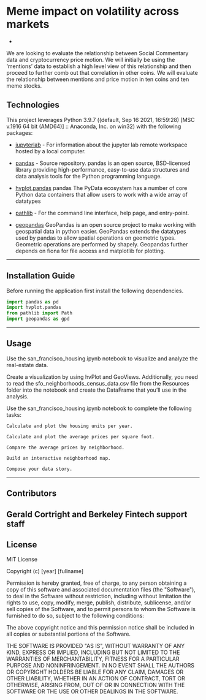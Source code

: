 # Meme impact on volatility across markets
-

We are looking to evaluate the relationship between Social Commentary data and cryptocurrency price motion. We will initially be using the ‘mentions’ data to establish a high level view of this relationship and then proceed to further comb out that correlation in other coins. We will evaluate the relationship between mentions and price motion in ten coins and ten meme stocks.

## Technologies

This project leverages Python 3.9.7 ((default, Sep 16 2021, 16:59:28) [MSC v.1916 64 bit (AMD64)] :: Anaconda, Inc. on win32) with the following packages:
 
* [jupyterlab](https://jupyterlab.readthedocs.io/en/stable/user/urls.html#managing-workspaces-ui) - For information about the jupyter lab remote workspace hosted by a local computer.
 
* [pandas](https://pandas.pydata.org/docs/) - Source repository. 
pandas is an open source, BSD-licensed library providing high-performance, easy-to-use data structures and data analysis tools for the Python programming language.

* [hvplot.pandas](https://hvplot.holoviz.org/) pandas
The PyData ecosystem has a number of core Python data containers that allow users to work with a wide array of datatypes

* [pathlib](https://docs.python.org/3/library/pathlib.html#module-pathlib) - For the command line interface, help page, and entry-point.

* [geopandas](https://geopandas.org/en/stable/)
GeoPandas is an open source project to make working with geospatial data in python easier. GeoPandas extends the datatypes used by pandas to allow spatial operations on geometric types. Geometric operations are performed by shapely. Geopandas further depends on fiona for file access and matplotlib for plotting.
---

## Installation Guide

Before running the application first install the following dependencies.

```python
import pandas as pd
import hvplot.pandas
from pathlib import Path
import geopandas as gpd
```

---

## Usage

Use the san_francisco_housing.ipynb notebook to visualize and analyze the real-estate data.

Create a visualization by using hvPlot and GeoViews. Additionally, you need to read the sfo_neighborhoods_census_data.csv file from the Resources folder into the notebook and create the DataFrame that you’ll use in the analysis.

Use the san_francisco_housing.ipynb notebook to complete the following tasks:

    Calculate and plot the housing units per year.

    Calculate and plot the average prices per square foot.

    Compare the average prices by neighborhood.

    Build an interactive neighborhood map.

    Compose your data story.



---

## Contributors

Gerald Cortright and Berkeley Fintech support staff
---

## License

MIT License

Copyright (c) [year] [fullname]

Permission is hereby granted, free of charge, to any person obtaining a copy
of this software and associated documentation files (the "Software"), to deal
in the Software without restriction, including without limitation the rights
to use, copy, modify, merge, publish, distribute, sublicense, and/or sell
copies of the Software, and to permit persons to whom the Software is
furnished to do so, subject to the following conditions:

The above copyright notice and this permission notice shall be included in all
copies or substantial portions of the Software.

THE SOFTWARE IS PROVIDED "AS IS", WITHOUT WARRANTY OF ANY KIND, EXPRESS OR
IMPLIED, INCLUDING BUT NOT LIMITED TO THE WARRANTIES OF MERCHANTABILITY,
FITNESS FOR A PARTICULAR PURPOSE AND NONINFRINGEMENT. IN NO EVENT SHALL THE
AUTHORS OR COPYRIGHT HOLDERS BE LIABLE FOR ANY CLAIM, DAMAGES OR OTHER
LIABILITY, WHETHER IN AN ACTION OF CONTRACT, TORT OR OTHERWISE, ARISING FROM,
OUT OF OR IN CONNECTION WITH THE SOFTWARE OR THE USE OR OTHER DEALINGS IN THE
SOFTWARE.

